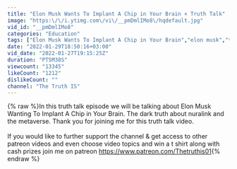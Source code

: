 ```yaml
---
title: "Elon Musk Wants To Implant A Chip in Your Brain × Truth Talk"
image: "https:\/\/i.ytimg.com\/vi\/__pmDmlIMo8\/hqdefault.jpg"
vid_id: "__pmDmlIMo8"
categories: "Education"
tags: ["Elon Musk Wants To Implant A Chip in Your Brain","elon musk","the truth about elon musk"]
date: "2022-01-29T18:50:16+03:00"
vid_date: "2022-01-27T19:15:25Z"
duration: "PT5M38S"
viewcount: "13345"
likeCount: "1212"
dislikeCount: ""
channel: "The Truth IS"
---
```

{% raw %}In this truth talk episode we will be talking about Elon Musk Wanting To Implant A Chip in Your Brain. The dark truth about nuralink and the metaverse. Thank you for joining me for this truth talk video.<br /><br />If you would like to further support the channel &amp; get access to other patreon videos and even choose video topics and win a t shirt along with cash prizes join me on patreon <a rel="nofollow" target="blank" href="https://www.patreon.com/Thetruthis01">https://www.patreon.com/Thetruthis01</a>{% endraw %}
